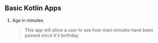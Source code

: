 ## Basic Kotlin Apps

1. Age in minutes
    >This app will allow a user to see how mani minutes have been passed since it's birthday.
